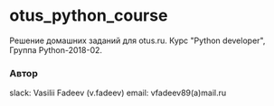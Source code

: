 # otus_python_course
Решение домашних заданий для otus.ru.
Курс "Python developer", Группа Python-2018-02.

### Автор
slack: Vasilii Fadeev (v.fadeev)
email: vfadeev89(a)mail.ru
